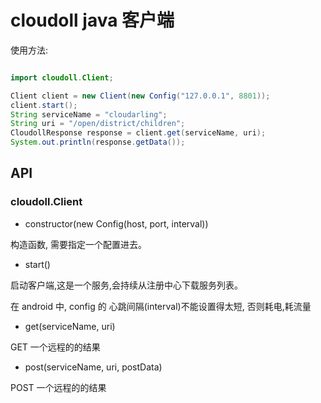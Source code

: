 # cloudoll java 客户端

使用方法:

```java

import cloudoll.Client;

```

```java
Client client = new Client(new Config("127.0.0.1", 8801));
client.start();
String serviceName = "cloudarling";
String uri = "/open/district/children";
CloudollResponse response = client.get(serviceName, uri);
System.out.println(response.getData());
```

## API

### cloudoll.Client

* constructor(new Config(host, port, interval))

构造函数, 需要指定一个配置进去。

* start()

启动客户端,这是一个服务,会持续从注册中心下载服务列表。

在 android 中, config 的 心跳间隔(interval)不能设置得太短, 否则耗电,耗流量

* get(serviceName, uri)

GET 一个远程的的结果

* post(serviceName, uri, postData)

POST 一个远程的的结果